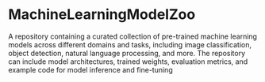 # MachineLearningModelZoo
A repository containing a curated collection of pre-trained machine learning models across different domains and tasks, including image classification, object detection, natural language processing, and more. The repository can include model architectures, trained weights, evaluation metrics, and example code for model inference and fine-tuning
